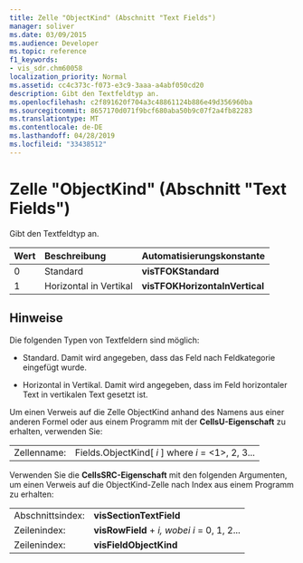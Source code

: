 ```yaml
---
title: Zelle "ObjectKind" (Abschnitt "Text Fields")
manager: soliver
ms.date: 03/09/2015
ms.audience: Developer
ms.topic: reference
f1_keywords:
- vis_sdr.chm60058
localization_priority: Normal
ms.assetid: cc4c373c-f073-e3c9-3aaa-a4abf050cd20
description: Gibt den Textfeldtyp an.
ms.openlocfilehash: c2f891620f704a3c48861124b886e49d356960ba
ms.sourcegitcommit: 8657170d071f9bcf680aba50b9c07f2a4fb82283
ms.translationtype: MT
ms.contentlocale: de-DE
ms.lasthandoff: 04/28/2019
ms.locfileid: "33438512"
---
```

# <a name="objectkind-cell-text-fields-section"></a>Zelle "ObjectKind" (Abschnitt "Text Fields")

Gibt den Textfeldtyp an.
  
|**Wert**|**Beschreibung**|**Automatisierungskonstante**|
|:-----|:-----|:-----|
| 0  <br/> | Standard  <br/> |**visTFOKStandard** <br/> |
| 1  <br/> |Horizontal in Vertikal  <br/> |**visTFOKHorizontaInVertical** <br/> |
   
## <a name="remarks"></a>Hinweise

Die folgenden Typen von Textfeldern sind möglich:
  
- Standard. Damit wird angegeben, dass das Feld nach Feldkategorie eingefügt wurde.
    
- Horizontal in Vertikal. Damit wird angegeben, dass im Feld horizontaler Text in vertikalen Text gesetzt ist.
    
Um einen Verweis auf die Zelle ObjectKind anhand des Namens aus einer anderen Formel oder aus einem Programm mit der **CellsU-Eigenschaft** zu erhalten, verwenden Sie: 
  
|||
|:-----|:-----|
| Zellenname:  <br/> | Fields.ObjectKind[  *i*  ] where  *i*  = <1>, 2, 3...  <br/> |
   
Verwenden Sie die **CellsSRC-Eigenschaft** mit den folgenden Argumenten, um einen Verweis auf die ObjectKind-Zelle nach Index aus einem Programm zu erhalten: 
  
|||
|:-----|:-----|
| Abschnittsindex:  <br/> |**visSectionTextField** <br/> |
| Zeilenindex:  <br/> |**visRowField**  +   *i,* *wobei i* = 0, 1, 2...  <br/> |
| Zeilenindex:  <br/> |**visFieldObjectKind** <br/> |
   

